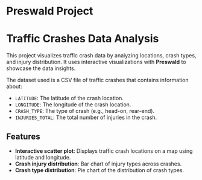 # Preswald Project

# Traffic Crashes Data Analysis

This project visualizes traffic crash data by analyzing locations, crash types, and injury distribution. It uses interactive visualizations with **Preswald** to showcase the data insights.

The dataset used is a CSV file of traffic crashes that contains information about:
- `LATITUDE`: The latitude of the crash location.
- `LONGITUDE`: The longitude of the crash location.
- `CRASH_TYPE`: The type of crash (e.g., head-on, rear-end).
- `INJURIES_TOTAL`: The total number of injuries in the crash.

## Features
- **Interactive scatter plot**: Displays traffic crash locations on a map using latitude and longitude.
- **Crash injury distribution**: Bar chart of injury types across crashes.
- **Crash type distribution**: Pie chart of the distribution of crash types.


